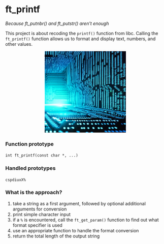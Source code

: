 # ft_printf
*Because ft_putnbr() and ft_putstr() aren’t enough*

This project is about recoding the <code>printf()</code> function from libc. Calling the <code>ft_printf()</code> function allows us to format and display text, numbers, and other values.

<p align="center">
  <img width="256" height="256" src="resources/Hotpot_binary_typewriter.png">
</p>

### Function prototype

<code>int	ft_printf(const char *, ...)</code>

### Handled prototypes

<code>cspdiuxX%</code>

### What is the approach?
1. take a string as a first argument, followed by optional additional arguments for conversion
2. print simple character input
3. if a <code>%</code> is encountered, call the <code>ft_get_param()</code> function to find out what format specifier is used
4. use an appropriate function to handle the format conversion
5. return the total length of the output string
